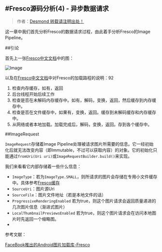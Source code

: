 #Fresco源码分析(4) - 异步数据请求
---

> 作者：[Desmond 转载请注明出处！](http://blog.csdn.net/desmondj)

这一章中我们首先分析Fresco的数据请求过程，由此着手分析Fresco的Image Pipeline。

##引论

首先上一张[Fresco中文文档](http://fresco-cn.org/docs/intro-image-pipeline.html#_)中的图：

![Image](http://desmondtu.oss-cn-shanghai.aliyuncs.com/Fresco/imagepipeline.jpg)

以及在[Fresco中文文档](http://fresco-cn.org/docs/intro-image-pipeline.html#_)中对Fresco的加载路程的说明：92

1. 检查内存缓存，如有，返回
2. 后台线程开始后续工作
3. 检查是否在未解码内存缓存中。如有，解码，变换，返回，然后缓存到内存缓存中。
4. 检查是否在文件缓存中，如果有，变换，返回。缓存到未解码缓存和内存缓存中。
5. 从网络或者本地加载。加载完成后，解码，变换，返回。存到各个缓存中。

##ImageRequest

`ImageRequest`存储着Image Pipeline处理被请求图片所需要的信息。它一经初始化后就无法改变内容（即Immutable，不过可以获取内容）的对象。它的初始化只能通过`fromUri(Uri uri)`或`ImageRequestBuilder.build()`来实现。

我们来看看它内部存储着一些什么信息：

- `ImageType`：若为`ImageType.SMALL`，则所请求的图片会存储在专用小文件缓存中。具体参考[Fresco缓存](http://fresco-cn.org/docs/caching.html)
- `SourceUri`：图片源Uri
- `SourceFile`：图片文件地址（若是本地文件的话）
- `ProgressiveRenderingEnabled` 若为true，则这个图片请求会返回质量递进的几次图片信息（渐进式图片）
- `LocalThumbnailPreviewsEnabled` 若为true，则这个图片请求会在访问本地图片时先返回一个缩略图。
-


参考文献：

[FaceBook推出的Android图片加载库-Fresco](http://blog.csdn.net/bboyfeiyu/article/details/44943959)